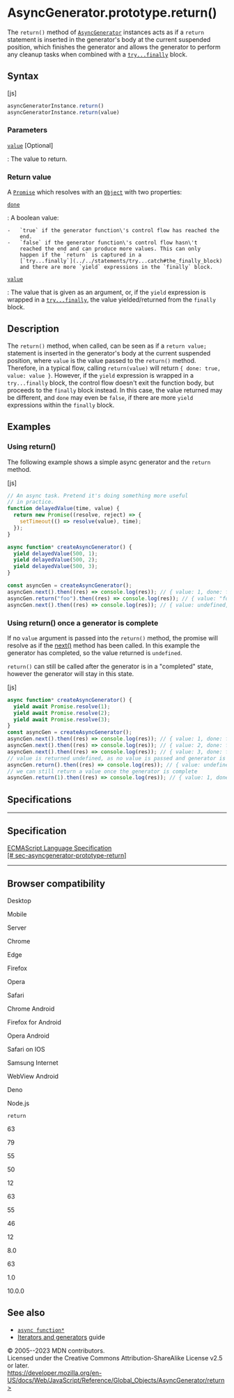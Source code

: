 AsyncGenerator.prototype.return()
=================================


The `return()` method of [`AsyncGenerator`](../asyncgenerator) instances
acts as if a `return` statement is inserted in the generator\'s body at
the current suspended position, which finishes the generator and allows
the generator to perform any cleanup tasks when combined with a
[`try...finally`](../../statements/try...catch#the_finally_block) block.



Syntax
------




[js]


```js
asyncGeneratorInstance.return()
asyncGeneratorInstance.return(value)
```





### Parameters



[`value`](#value) [Optional]

:   The value to return.




### Return value 


A [`Promise`](../promise) which resolves with an [`Object`](../object)
with two properties:

[`done`](#done)

:   A boolean value:

    -   `true` if the generator function\'s control flow has reached the
        end.
    -   `false` if the generator function\'s control flow hasn\'t
        reached the end and can produce more values. This can only
        happen if the `return` is captured in a
        [`try...finally`](../../statements/try...catch#the_finally_block)
        and there are more `yield` expressions in the `finally` block.

[`value`](#value_2)

:   The value that is given as an argument, or, if the `yield`
    expression is wrapped in a
    [`try...finally`](../../statements/try...catch#the_finally_block),
    the value yielded/returned from the `finally` block.




Description
-----------


The `return()` method, when called, can be seen as if a `return value;`
statement is inserted in the generator\'s body at the current suspended
position, where `value` is the value passed to the `return()` method.
Therefore, in a typical flow, calling `return(value)` will return
`{ done: true, value: value }`. However, if the `yield` expression is
wrapped in a `try...finally` block, the control flow doesn\'t exit the
function body, but proceeds to the `finally` block instead. In this
case, the value returned may be different, and `done` may even be
`false`, if there are more `yield` expressions within the `finally`
block.




Examples
--------



### Using return() 


The following example shows a simple async generator and the `return`
method.



[js]


```js
// An async task. Pretend it's doing something more useful
// in practice.
function delayedValue(time, value) {
  return new Promise((resolve, reject) => {
    setTimeout(() => resolve(value), time);
  });
}

async function* createAsyncGenerator() {
  yield delayedValue(500, 1);
  yield delayedValue(500, 2);
  yield delayedValue(500, 3);
}

const asyncGen = createAsyncGenerator();
asyncGen.next().then((res) => console.log(res)); // { value: 1, done: false }
asyncGen.return("foo").then((res) => console.log(res)); // { value: "foo", done: true }
asyncGen.next().then((res) => console.log(res)); // { value: undefined, done: true }
```





### Using return() once a generator is complete 


If no `value` argument is passed into the `return()` method, the promise
will resolve as if the [next()](next) method has been called. In this
example the generator has completed, so the value returned is
`undefined`.

`return()` can still be called after the generator is in a \"completed\"
state, however the generator will stay in this state.



[js]


```js
async function* createAsyncGenerator() {
  yield await Promise.resolve(1);
  yield await Promise.resolve(2);
  yield await Promise.resolve(3);
}
const asyncGen = createAsyncGenerator();
asyncGen.next().then((res) => console.log(res)); // { value: 1, done: false }
asyncGen.next().then((res) => console.log(res)); // { value: 2, done: false }
asyncGen.next().then((res) => console.log(res)); // { value: 3, done: false }
// value is returned undefined, as no value is passed and generator is 'done'
asyncGen.return().then((res) => console.log(res)); // { value: undefined, done: true }
// we can still return a value once the generator is complete
asyncGen.return(1).then((res) => console.log(res)); // { value: 1, done: true }
```




Specifications
--------------


  -------------------------------------------------------------------------------------------------------------------------------------------------------
  Specification
  -------------------------------------------------------------------------------------------------------------------------------------------------------
  [ECMAScript Language Specification\
  [\#
  sec-asyncgenerator-prototype-return]](https://tc39.es/ecma262/multipage/control-abstraction-objects.html#sec-asyncgenerator-prototype-return)

  -------------------------------------------------------------------------------------------------------------------------------------------------------


Browser compatibility 
---------------------




Desktop

Mobile

Server

Chrome

Edge

Firefox

Opera

Safari

Chrome Android

Firefox for Android

Opera Android

Safari on IOS

Samsung Internet

WebView Android

Deno

Node.js

`return`

63

79

55

50

12

63

55

46

12

8.0

63

1.0

10.0.0


See also 
--------


-   [`async function*`](../../statements/async_function*)
-   [Iterators and
    generators](https://developer.mozilla.org/en-US/docs/Web/JavaScript/Guide/Iterators_and_generators)
    guide




© 2005--2023 MDN contributors.\
Licensed under the Creative Commons Attribution-ShareAlike License v2.5
or later.\
https://developer.mozilla.org/en-US/docs/Web/JavaScript/Reference/Global_Objects/AsyncGenerator/return>

